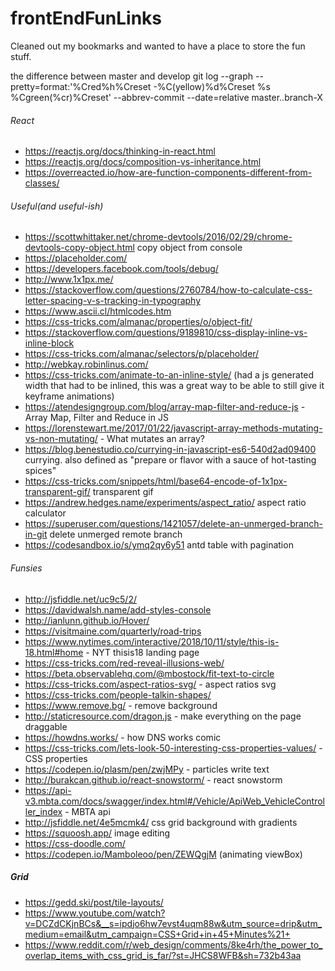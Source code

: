 # frontEndFunLinks
Cleaned out my bookmarks and wanted to have a place to store the fun stuff.

the difference between master and develop
git log --graph --pretty=format:'%Cred%h%Creset -%C(yellow)%d%Creset %s %Cgreen(%cr)%Creset' --abbrev-commit --date=relative master..branch-X

###### React
- https://reactjs.org/docs/thinking-in-react.html
- https://reactjs.org/docs/composition-vs-inheritance.html
- https://overreacted.io/how-are-function-components-different-from-classes/

###### Useful(and useful-ish)
- https://scottwhittaker.net/chrome-devtools/2016/02/29/chrome-devtools-copy-object.html copy object from console
- https://placeholder.com/
- https://developers.facebook.com/tools/debug/
- http://www.1x1px.me/
- https://stackoverflow.com/questions/2760784/how-to-calculate-css-letter-spacing-v-s-tracking-in-typography
- https://www.ascii.cl/htmlcodes.htm
- https://css-tricks.com/almanac/properties/o/object-fit/
- https://stackoverflow.com/questions/9189810/css-display-inline-vs-inline-block
- https://css-tricks.com/almanac/selectors/p/placeholder/
- http://webkay.robinlinus.com/
- https://css-tricks.com/animate-to-an-inline-style/ (had a js generated width that had to be inlined, this was a great way to be able to still give it keyframe animations)
- https://atendesigngroup.com/blog/array-map-filter-and-reduce-js - Array Map, Filter and Reduce in JS
- https://lorenstewart.me/2017/01/22/javascript-array-methods-mutating-vs-non-mutating/ - What mutates an array?
- https://blog.benestudio.co/currying-in-javascript-es6-540d2ad09400 currying. also defined as "prepare or flavor with a sauce of hot-tasting spices"
- https://css-tricks.com/snippets/html/base64-encode-of-1x1px-transparent-gif/ transparent gif
- https://andrew.hedges.name/experiments/aspect_ratio/ aspect ratio calculator
- https://superuser.com/questions/1421057/delete-an-unmerged-branch-in-git delete unmerged remote branch
- https://codesandbox.io/s/ymq2qy6y51 antd table with pagination

###### Funsies
- http://jsfiddle.net/uc9c5/2/
- https://davidwalsh.name/add-styles-console
- http://ianlunn.github.io/Hover/
- https://visitmaine.com/quarterly/road-trips
- https://www.nytimes.com/interactive/2018/10/11/style/this-is-18.html#home - NYT thisis18 landing page
- https://css-tricks.com/red-reveal-illusions-web/
- https://beta.observablehq.com/@mbostock/fit-text-to-circle
- https://css-tricks.com/aspect-ratios-svg/ - aspect ratios svg
- https://css-tricks.com/people-talkin-shapes/
- https://www.remove.bg/ - remove background
- http://staticresource.com/dragon.js - make everything on the page draggable
- https://howdns.works/ - how DNS works comic
- https://css-tricks.com/lets-look-50-interesting-css-properties-values/ - CSS properties
- https://codepen.io/plasm/pen/zwjMPy - particles write text
- http://burakcan.github.io/react-snowstorm/ - react snowstorm
- https://api-v3.mbta.com/docs/swagger/index.html#/Vehicle/ApiWeb_VehicleController_index - MBTA api
- http://jsfiddle.net/4e5mcmk4/ css grid background with gradients
- https://squoosh.app/ image editing
- https://css-doodle.com/
- https://codepen.io/Mamboleoo/pen/ZEWQgjM (animating viewBox)

##### Grid
- https://gedd.ski/post/tile-layouts/
- https://www.youtube.com/watch?v=DCZdCKjnBCs&__s=ipdjo6hw7evst4uqm88w&utm_source=drip&utm_medium=email&utm_campaign=CSS+Grid+in+45+Minutes%21+
- https://www.reddit.com/r/web_design/comments/8ke4rh/the_power_to_overlap_items_with_css_grid_is_far/?st=JHCS8WFB&sh=732b43aa
